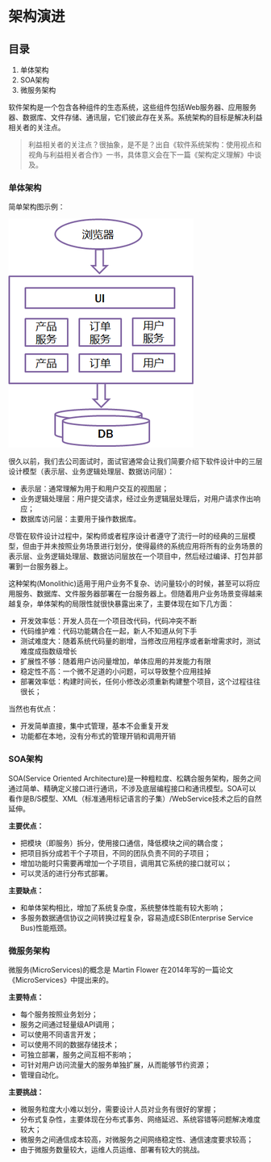 # 架构演进

## 目录

1. 单体架构
2. SOA架构
3. 微服务架构

软件架构是一个包含各种组件的生态系统，这些组件包括Web服务器、应用服务器、数据库、文件存储、通讯层，它们彼此存在关系。系统架构的目标是解决利益相关者的关注点。

>利益相关者的关注点？很抽象，是不是？出自《软件系统架构：使用视点和视角与利益相关者合作》一书，具体意义会在下一篇《架构定义理解》中谈及。

### 单体架构

简单架构图示例：

![x](../Resource/ms2.png)

很久以前，我们去公司面试时，面试官通常会让我们简要介绍下软件设计中的三层设计模型（表示层、业务逻辑处理层、数据访问层）：

- 表示层：通常理解为用于和用户交互的视图层；
- 业务逻辑处理层：用户提交请求，经过业务逻辑层处理后，对用户请求作出响应；
- 数据库访问层：主要用于操作数据库。

尽管在软件设计过程中，架构师或者程序设计者遵守了流行一时的经典的三层模型，但由于并未按照业务场景进行划分，使得最终的系统应用将所有的业务场景的表示层、业务逻辑处理层、数据访问层放在一个项目中，然后经过编译、打包并部署到一台服务器上。

这种架构(Monolithic)适用于用户业务不复杂、访问量较小的时候，甚至可以将应用服务、数据库、文件服务器部署在一台服务器上。但随着用户业务场景变得越来越复杂，单体架构的局限性就很快暴露出来了，主要体现在如下几方面：

- 开发效率低：开发人员在一个项目改代码，代码冲突不断
- 代码维护难：代码功能耦合在一起，新人不知道从何下手
- 测试难度大：随着系统代码量的剧增，当修改应用程序或者新增需求时，测试难度成指数级增长
- 扩展性不够：随着用户访问量增加，单体应用的并发能力有限
- 稳定性不高：一个微不足道的小问题，可以导致整个应用挂掉
- 部署效率低：构建时间长，任何小修改必须重新构建整个项目，这个过程往往很长；

当然也有优点：

- 开发简单直接，集中式管理，基本不会重复开发
- 功能都在本地，没有分布式的管理开销和调用开销

### SOA架构

SOA(Service Oriented Architecture)是一种粗粒度、松耦合服务架构，服务之间通过简单、精确定义接口进行通讯，不涉及底层编程接口和通讯模型。SOA可以看作是B/S模型、XML（标准通用标记语言的子集）/WebService技术之后的自然延伸。

**主要优点：**

- 把模块（即服务）拆分，使用接口通信，降低模块之间的耦合度；
- 把项目拆分成若干个子项目，不同的团队负责不同的子项目；
- 增加功能时只需要再增加一个子项目，调用其它系统的接口就可以；
- 可以灵活的进行分布式部署。

**主要缺点：**

- 和单体架构相比，增加了系统复杂度，系统整体性能有较大影响；
- 多服务数据通信协议之间转换过程复杂，容易造成ESB(Enterprise Service Bus)性能瓶颈。

### 微服务架构

微服务(MicroServices)的概念是 Martin Flower 在2014年写的一篇论文《MicroServices》中提出来的。

**主要特点：**

- 每个服务按照业务划分；
- 服务之间通过轻量级API调用；
- 可以使用不同语言开发；
- 可以使用不同的数据存储技术；
- 可独立部署，服务之间互相不影响；
- 可针对用户访问流量大的服务单独扩展，从而能够节约资源；
- 管理自动化。

**主要挑战：**

- 微服务粒度大小难以划分，需要设计人员对业务有很好的掌握；
- 分布式复杂性，主要体现在分布式事务、网络延迟、系统容错等问题解决难度较大；
- 微服务之间通信成本较高，对微服务之间网络稳定性、通信速度要求较高；
- 由于微服务数量较大，运维人员运维、部署有较大的挑战。
